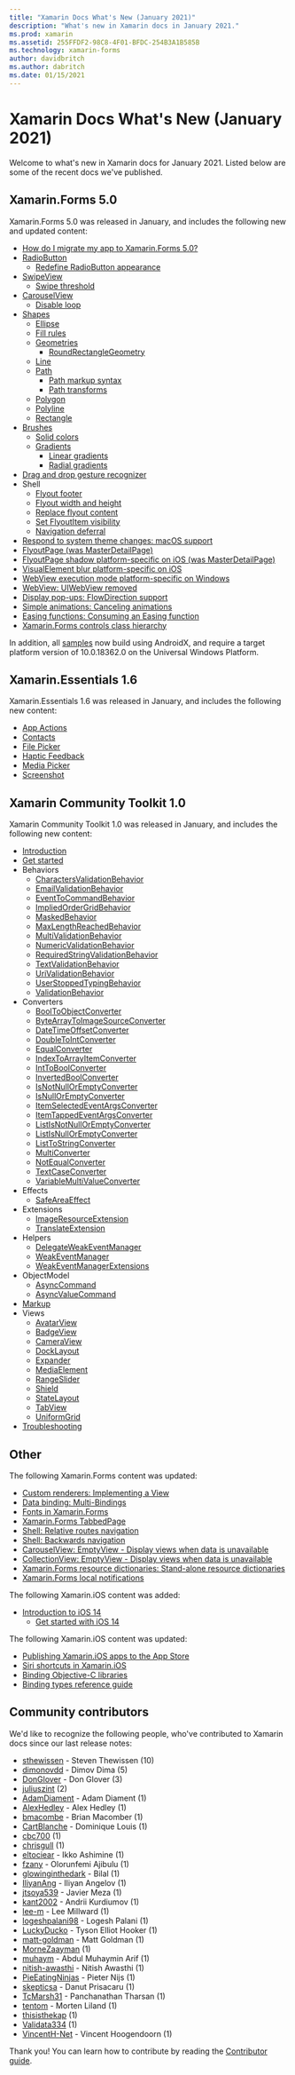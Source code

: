 ```yaml
---
title: "Xamarin Docs What's New (January 2021)"
description: "What's new in Xamarin docs in January 2021."
ms.prod: xamarin
ms.assetid: 255FFDF2-98C8-4F01-BFDC-254B3A1B585B
ms.technology: xamarin-forms
author: davidbritch
ms.author: dabritch
ms.date: 01/15/2021
---
```


# Xamarin Docs What's New (January 2021)

Welcome to what's new in Xamarin docs for January 2021. Listed below are some of the recent docs we've published.

## Xamarin.Forms 5.0

Xamarin.Forms 5.0 was released in January, and includes the following new and updated content:

- [How do I migrate my app to Xamarin.Forms 5.0?](~/xamarin-forms/troubleshooting/questions/forms5-migration.md)
- [RadioButton](~/xamarin-forms/user-interface/radiobutton.md)
  - [Redefine RadioButton appearance](~/xamarin-forms/user-interface/radiobutton.md#redefine-radiobutton-appearance)
- [SwipeView](~/xamarin-forms/user-interface/swipeview.md)
  - [Swipe threshold](~/xamarin-forms/user-interface/swipeview.md#swipe-threshold)
- [CarouselView](~/xamarin-forms/user-interface/carouselview/index.md)
  - [Disable loop](~/xamarin-forms/user-interface/carouselview/interaction.md#disable-loop)
- [Shapes](~/xamarin-forms/user-interface/shapes/index.md)
  - [Ellipse](~/xamarin-forms/user-interface/shapes/ellipse.md)
  - [Fill rules](~/xamarin-forms/user-interface/shapes/fillrules.md)
  - [Geometries](~/xamarin-forms/user-interface/shapes/geometries.md)
    - [RoundRectangleGeometry](~/xamarin-forms/user-interface/shapes/geometries.md#roundrectanglegeometry)
  - [Line](~/xamarin-forms/user-interface/shapes/line.md)
  - [Path](~/xamarin-forms/user-interface/shapes/path.md)
    - [Path markup syntax](~/xamarin-forms/user-interface/shapes/path-markup-syntax.md)
    - [Path transforms](~/xamarin-forms/user-interface/shapes/path-transforms.md)
  - [Polygon](~/xamarin-forms/user-interface/shapes/polygon.md)
  - [Polyline](~/xamarin-forms/user-interface/shapes/polyline.md)
  - [Rectangle](~/xamarin-forms/user-interface/shapes/rectangle.md)
- [Brushes](~/xamarin-forms/user-interface/brushes/index.md)
  - [Solid colors](~/xamarin-forms/user-interface/brushes/solidcolor.md)
  - [Gradients](~/xamarin-forms/user-interface/brushes/gradient.md)
    - [Linear gradients](~/xamarin-forms/user-interface/brushes/lineargradient.md)
    - [Radial gradients](~/xamarin-forms/user-interface/brushes/radialgradient.md)
- [Drag and drop gesture recognizer](~/xamarin-forms/app-fundamentals/gestures/drag-and-drop.md)
- Shell
  - [Flyout footer](~/xamarin-forms/app-fundamentals/shell/flyout.md#flyout-footer)
  - [Flyout width and height](~/xamarin-forms/app-fundamentals/shell/flyout.md#flyout-width-and-height)  
  - [Replace flyout content](~/xamarin-forms/app-fundamentals/shell/flyout.md#replace-flyout-content)
  - [Set FlyoutItem visibility](~/xamarin-forms/app-fundamentals/shell/flyout.md#set-flyoutitem-visibility)
  - [Navigation deferral](~/xamarin-forms/app-fundamentals/shell/navigation.md#navigation-deferral)
- [Respond to system theme changes: macOS support](~/xamarin-forms/user-interface/theming/system-theme-changes.md)
- [FlyoutPage (was MasterDetailPage)](~/xamarin-forms/app-fundamentals/navigation/flyoutpage.md)
- [FlyoutPage shadow platform-specific on iOS (was MasterDetailPage)](~/xamarin-forms/platform/ios/flyoutpage-shadow.md)
- [VisualElement blur platform-specific on iOS](~/xamarin-forms/platform/ios/visualelement-blur.md)
- [WebView execution mode platform-specific on Windows](~/xamarin-forms/platform/windows/webview-executionmode.md)
- [WebView: UIWebView removed](~/xamarin-forms/user-interface/webview.md#uiwebview-deprecation-and-app-store-rejection-itms-90809)
- [Display pop-ups: FlowDirection support](~/xamarin-forms/user-interface/pop-ups.md)
- [Simple animations: Canceling animations](~/xamarin-forms/user-interface/animation/simple.md#canceling-animations)
- [Easing functions: Consuming an Easing function](~/xamarin-forms/user-interface/animation/easing.md#consuming-an-easing-function)
- [Xamarin.Forms controls class hierarchy](~/xamarin-forms/internals/class-hierarchy.md)

In addition, all [samples](https://github.com/xamarin/xamarin-forms-samples) now build using AndroidX, and require a target platform version of 10.0.18362.0 on the Universal Windows Platform.

## Xamarin.Essentials 1.6

Xamarin.Essentials 1.6 was released in January, and includes the following new content:

- [App Actions](~/essentials/app-actions.md?context=xamarin%2Fxamarin-forms&tabs=android)
- [Contacts](~/essentials/contacts.md?context=xamarin%2Fxamarin-forms&tabs=android)
- [File Picker](~/essentials/file-picker.md?context=xamarin%2Fxamarin-forms&tabs=android)
- [Haptic Feedback](~/essentials/haptic-feedback.md?context=xamarin%2Fxamarin-forms&tabs=android)
- [Media Picker](~/essentials/media-picker.md?context=xamarin%2Fxamarin-forms&tabs=android)
- [Screenshot](~/essentials/screenshot.md?context=xamarin/xamarin-forms)

## Xamarin Community Toolkit 1.0

Xamarin Community Toolkit 1.0 was released in January, and includes the following new content:

- [Introduction](/xamarin/community-toolkit/)
- [Get started](/xamarin/community-toolkit/get-started)
- Behaviors
  - [CharactersValidationBehavior](/xamarin/community-toolkit/behaviors/charactersvalidationbehavior)
  - [EmailValidationBehavior](/xamarin/community-toolkit/behaviors/emailvalidationbehavior)
  - [EventToCommandBehavior](/xamarin/community-toolkit/behaviors/eventtocommandbehavior)
  - [ImpliedOrderGridBehavior](/xamarin/community-toolkit/behaviors/impliedordergridbehavior)
  - [MaskedBehavior](/xamarin/community-toolkit/behaviors/maskedbehavior)
  - [MaxLengthReachedBehavior](/xamarin/community-toolkit/behaviors/maxlengthreachedbehavior)
  - [MultiValidationBehavior](/xamarin/community-toolkit/behaviors/multivalidationbehavior)
  - [NumericValidationBehavior](/xamarin/community-toolkit/behaviors/numericvalidationbehavior)
  - [RequiredStringValidationBehavior](/xamarin/community-toolkit/behaviors/requiredstringvalidationbehavior)
  - [TextValidationBehavior](/xamarin/community-toolkit/behaviors/textvalidationbehavior)
  - [UriValidationBehavior](/xamarin/community-toolkit/behaviors/urivalidationbehavior)
  - [UserStoppedTypingBehavior](/xamarin/community-toolkit/behaviors/userstoppedtypingbehavior)
  - [ValidationBehavior](/xamarin/community-toolkit/behaviors/validationbehavior)
- Converters
  - [BoolToObjectConverter](/xamarin/community-toolkit/converters/booltoobjectconverter)
  - [ByteArrayToImageSourceConverter](/xamarin/community-toolkit/converters/bytearraytoimagesourceconverter)
  - [DateTimeOffsetConverter](/xamarin/community-toolkit/converters/datetimeoffsetconverter)
  - [DoubleToIntConverter](/xamarin/community-toolkit/converters/doubletointconverter)
  - [EqualConverter](/xamarin/community-toolkit/converters/equalconverter)
  - [IndexToArrayItemConverter](/xamarin/community-toolkit/converters/indextoarrayitemconverter)
  - [IntToBoolConverter](/xamarin/community-toolkit/converters/inttoboolconverter)
  - [InvertedBoolConverter](/xamarin/community-toolkit/converters/invertedboolconverter)
  - [IsNotNullOrEmptyConverter](/xamarin/community-toolkit/converters/isnotnulloremptyconverter)
  - [IsNullOrEmptyConverter](/xamarin/community-toolkit/converters/isnulloremptyconverter)
  - [ItemSelectedEventArgsConverter](/xamarin/community-toolkit/converters/itemselectedeventargsconverter)
  - [ItemTappedEventArgsConverter](/xamarin/community-toolkit/converters/itemtappedeventargsconverter)
  - [ListIsNotNullOrEmptyConverter](/xamarin/community-toolkit/converters/listisnotnulloremptyconverter)
  - [ListIsNullOrEmptyConverter](/xamarin/community-toolkit/converters/listisnulloremptyconverter)
  - [ListToStringConverter](/xamarin/community-toolkit/converters/listtostringconverter)
  - [MultiConverter](/xamarin/community-toolkit/converters/multiconverter)
  - [NotEqualConverter](/xamarin/community-toolkit/converters/notequalconverter)
  - [TextCaseConverter](/xamarin/community-toolkit/converters/textcaseconverter)
  - [VariableMultiValueConverter](/xamarin/community-toolkit/converters/variablemultivalueconverter)
- Effects
  - [SafeAreaEffect](/xamarin/community-toolkit/effects/safeareaeffect)
- Extensions
  - [ImageResourceExtension](/xamarin/community-toolkit/extensions/imageresourceextension)
  - [TranslateExtension](/xamarin/community-toolkit/extensions/translateextension)
- Helpers
  - [DelegateWeakEventManager](/xamarin/community-toolkit/helpers/delegateweakeventmanager)
  - [WeakEventManager<T>](/xamarin/community-toolkit/helpers/weakeventmanagert)
  - [WeakEventManagerExtensions](/xamarin/community-toolkit/helpers/weakeventmanagerextensions)
- ObjectModel
  - [AsyncCommand](/xamarin/community-toolkit/objectmodel/asynccommand)
  - [AsyncValueCommand](/xamarin/community-toolkit/objectmodel/asyncvaluecommand)
- [Markup](/xamarin/community-toolkit/markup)
- Views
  - [AvatarView](/xamarin/community-toolkit/views/avatarview)
  - [BadgeView](/xamarin/community-toolkit/views/badgeview)
  - [CameraView](/xamarin/community-toolkit/views/cameraview)
  - [DockLayout](/xamarin/community-toolkit/views/docklayout)
  - [Expander](/xamarin/community-toolkit/views/expander)
  - [MediaElement](/xamarin/community-toolkit/views/mediaelement)
  - [RangeSlider](/xamarin/community-toolkit/views/rangeslider)
  - [Shield](/xamarin/community-toolkit/views/shield)
  - [StateLayout](/xamarin/community-toolkit/views/statelayout)
  - [TabView](/xamarin/community-toolkit/views/tabview)
  - [UniformGrid](/xamarin/community-toolkit/views/uniformgrid)
- [Troubleshooting](/xamarin/community-toolkit/troubleshooting)

## Other

The following Xamarin.Forms content was updated:

- [Custom renderers: Implementing a View](~/xamarin-forms/app-fundamentals/custom-renderer/view.md)
- [Data binding: Multi-Bindings](~/xamarin-forms/app-fundamentals/data-binding/multibinding.md)
- [Fonts in Xamarin.Forms](~/xamarin-forms/user-interface/text/fonts.md)
- [Xamarin.Forms TabbedPage](~/xamarin-forms/app-fundamentals/navigation/tabbed-page.md)
- [Shell: Relative routes navigation](~/xamarin-forms/app-fundamentals/shell/navigation.md#relative-routes)
- [Shell: Backwards navigation](~/xamarin-forms/app-fundamentals/shell/navigation.md#backwards-navigation)
- [CarouselView: EmptyView - Display views when data is unavailable](~/xamarin-forms/user-interface/carouselview/emptyview.md#display-views-when-data-is-unavailable)
- [CollectionView: EmptyView - Display views when data is unavailable](~/xamarin-forms/user-interface/collectionview/emptyview.md#display-views-when-data-is-unavailable)
- [Xamarin.Forms resource dictionaries: Stand-alone resource dictionaries](~/xamarin-forms/xaml/resource-dictionaries.md#stand-alone-resource-dictionaries)
- [Xamarin.Forms local notifications](~/xamarin-forms/app-fundamentals/local-notifications.md)

The following Xamarin.iOS content was added:

- [Introduction to iOS 14](~/ios/platform/ios14/index.md)
  - [Get started with iOS 14](~/ios/platform/ios14/get-started.md)

The following Xamarin.iOS content was updated:

- [Publishing Xamarin.iOS apps to the App Store](~/ios/deploy-test/app-distribution/app-store-distribution/publishing-to-the-app-store.md)
- [Siri shortcuts in Xamarin.iOS](~/ios/platform/introduction-to-ios12/siri-shortcuts.md)
- [Binding Objective-C libraries](~/cross-platform/macios/binding/objective-c-libraries.md?context=xamarin%2Fios&tabs=windows)
- [Binding types reference guide](~/cross-platform/macios/binding/binding-types-reference.md)

## Community contributors

We'd like to recognize the following people, who've contributed to Xamarin docs since our last release notes:

- [sthewissen](https://github.com/sthewissen) - Steven Thewissen (10)
- [dimonovdd](https://github.com/dimonovdd) - Dimov Dima (5)
- [DonGlover](https://github.com/DonGlover) - Don Glover (3)
- [juliuszint](https://github.com/juliuszint) (2)
- [AdamDiament](https://github.com/AdamDiament) - Adam Diament (1)
- [AlexHedley](https://github.com/AlexHedley) - Alex Hedley (1)
- [bmacombe](https://github.com/bmacombe) - Brian Macomber (1)
- [CartBlanche](https://github.com/CartBlanche) - Dominique Louis (1)
- [cbc700](https://github.com/cbc700) (1)
- [chrisgull](https://github.com/chrisgull) (1)
- [eltociear](https://github.com/eltociear) - Ikko Ashimine (1)
- [fzany](https://github.com/fzany) - Olorunfemi Ajibulu (1)
- [glowinginthedark](https://github.com/glowinginthedark) - Bilal (1)
- [IliyanAng](https://github.com/IliyanAng) - Iliyan Angelov (1)
- [jtsoya539](https://github.com/jtsoya539) - Javier Meza (1)
- [kant2002](https://github.com/kant2002) - Andrii Kurdiumov (1)
- [lee-m](https://github.com/lee-m) - Lee Millward (1)
- [logeshpalani98](https://github.com/logeshpalani98) - Logesh Palani (1)
- [LuckyDucko](https://github.com/LuckyDucko) - Tyson Elliot Hooker (1)
- [matt-goldman](https://github.com/matt-goldman) - Matt Goldman (1)
- [MorneZaayman](https://github.com/MorneZaayman) (1)
- [muhaym](https://github.com/muhaym) - Abdul Muhaymin Arif (1)
- [nitish-awasthi](https://github.com/nitish-awasthi) - Nitish Awasthi (1)
- [PieEatingNinjas](https://github.com/PieEatingNinjas) - Pieter Nijs (1)
- [skepticsa](https://github.com/skepticsa) - Danut Prisacaru (1)
- [TcMarsh31](https://github.com/TcMarsh31) - Panchanathan Tharsan (1)
- [tentom](https://github.com/tentom) - Morten Liland (1)
- [thisisthekap](https://github.com/thisisthekap) (1)
- [Validata334](https://github.com/Validata334) (1)
- [VincentH-Net](https://github.com/VincentH-Net) - Vincent Hoogendoorn (1)

Thank you! You can learn how to contribute by reading the [Contributor guide](https://github.com/MicrosoftDocs/xamarin-docs/blob/live/CONTRIBUTING.md).
